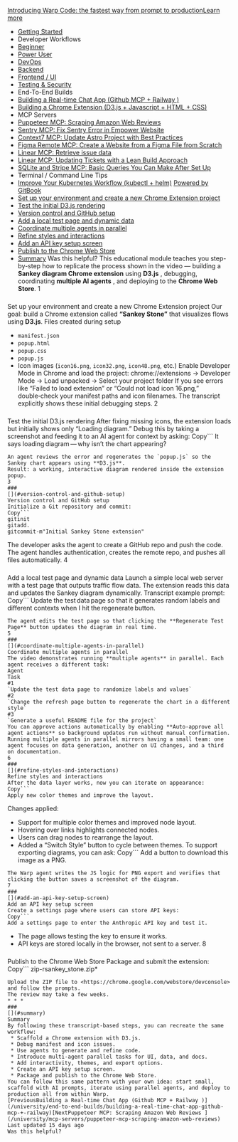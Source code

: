 [Introducing Warp Code: the fastest way from prompt to productionLearn more ](https://www.warp.dev/blog/introducing-warp-code-prompt-to-prod)
 * [Getting Started](/university)
 * Developer Workflows
 * [Beginner](/university/developer-workflows/beginner)
 * [Power User](/university/developer-workflows/power-user)
 * [DevOps](/university/developer-workflows/devops)
 * [Backend](/university/developer-workflows/backend)
 * [Frontend / UI](/university/developer-workflows/frontend-ui)
 * [Testing & Security](/university/developer-workflows/testing-and-security)
 * End-To-End Builds
 * [Building a Real-time Chat App (Github MCP + Railway )](/university/end-to-end-builds/building-a-real-time-chat-app-github-mcp-+-railway)
 * [Building a Chrome Extension (D3.js + Javascript + HTML + CSS)](/university/end-to-end-builds/building-a-chrome-extension-d3.js-+-javascript-+-html-+-css)
 * MCP Servers
 * [Puppeteer MCP: Scraping Amazon Web Reviews ](/university/mcp-servers/puppeteer-mcp-scraping-amazon-web-reviews)
 * [Sentry MCP: Fix Sentry Error in Empower Website](/university/mcp-servers/sentry-mcp-fix-sentry-error-in-empower-website)
 * [Context7 MCP: Update Astro Project with Best Practices](/university/mcp-servers/context7-mcp-update-astro-project-with-best-practices)
 * [Figma Remote MCP: Create a Website from a Figma File from Scratch](/university/mcp-servers/figma-remote-mcp-create-a-website-from-a-figma-file-from-scratch)
 * [Linear MCP: Retrieve issue data](/university/mcp-servers/linear-mcp-retrieve-issue-data)
 * [Linear MCP: Updating Tickets with a Lean Build Approach](/university/mcp-servers/linear-mcp-updating-tickets-with-a-lean-build-approach)
 * [SQLite and Stripe MCP: Basic Queries You Can Make After Set Up](/university/mcp-servers/sqlite-and-stripe-mcp-basic-queries-you-can-make-after-set-up)
 * Terminal / Command Line Tips
 * [Improve Your Kubernetes Workflow (kubectl + helm)](/university/terminal-command-line-tips/improve-your-kubernetes-workflow-kubectl-+-helm)
[Powered by GitBook](https://www.gitbook.com/?utm_source=content&utm_medium=trademark&utm_campaign=c5dAwvMCRiTxUOdDicqy)
 * [Set up your environment and create a new Chrome Extension project](#set-up-your-environment-and-create-a-new-chrome-extension-project)
 * [Test the initial D3.js rendering](#test-the-initial-d3.js-rendering)
 * [Version control and GitHub setup](#version-control-and-github-setup)
 * [Add a local test page and dynamic data](#add-a-local-test-page-and-dynamic-data)
 * [Coordinate multiple agents in parallel](#coordinate-multiple-agents-in-parallel)
 * [Refine styles and interactions](#refine-styles-and-interactions)
 * [Add an API key setup screen](#add-an-api-key-setup-screen)
 * [Publish to the Chrome Web Store](#publish-to-the-chrome-web-store)
 * [Summary](#summary)
Was this helpful?
This educational module teaches you step-by-step how to replicate the process shown in the video — building a **Sankey diagram Chrome extension** using **D3.js** , debugging, coordinating **multiple AI agents** , and deploying to the **Chrome Web Store**.
1
### 
[](#set-up-your-environment-and-create-a-new-chrome-extension-project)
Set up your environment and create a new Chrome Extension project
Our goal: build a Chrome extension called **“Sankey Stone”** that visualizes flows using **D3.js**.
Files created during setup
 * `manifest.json`
 * `popup.html`
 * `popup.css`
 * `popup.js`
 * Icon images (`icon16.png`, `icon32.png`, `icon48.png`, etc.)
Enable Developer Mode in Chrome and load the project:
chrome://extensions → Developer Mode → Load unpacked → Select your project folder
If you see errors like “Failed to load extension” or “Could not load icon 16.png,” double‑check your manifest paths and icon filenames. The transcript explicitly shows these initial debugging steps.
2
### 
[](#test-the-initial-d3.js-rendering)
Test the initial D3.js rendering
After fixing missing icons, the extension loads but initially shows only “Loading diagram.” Debug this by taking a screenshot and feeding it to an AI agent for context by asking:
Copy```
It says loading diagram — why isn’t the chart appearing?
```
An agent reviews the error and regenerates the `popup.js` so the Sankey chart appears using **D3.js**.
Result: a working, interactive diagram rendered inside the extension popup.
3
### 
[](#version-control-and-github-setup)
Version control and GitHub setup
Initialize a Git repository and commit:
Copy```
gitinit
gitadd.
gitcommit-m"Initial Sankey Stone extension"
```
The developer asks the agent to create a GitHub repo and push the code. The agent handles authentication, creates the remote repo, and pushes all files automatically.
4
### 
[](#add-a-local-test-page-and-dynamic-data)
Add a local test page and dynamic data
Launch a simple local web server with a test page that outputs traffic flow data. The extension reads this data and updates the Sankey diagram dynamically.
Transcript example prompt:
Copy```
Update the test data page so that it generates random labels and different contexts when I hit the regenerate button.
```
The agent edits the test page so that clicking the **Regenerate Test Page** button updates the diagram in real time.
5
### 
[](#coordinate-multiple-agents-in-parallel)
Coordinate multiple agents in parallel
The video demonstrates running **multiple agents** in parallel. Each agent receives a different task:
Agent
Task
#1
`Update the test data page to randomize labels and values`
#2
`Change the refresh page button to regenerate the chart in a different style`
#3
`Generate a useful README file for the project`
You can approve actions automatically by enabling **Auto‑approve all agent actions** so background updates run without manual confirmation.
Running multiple agents in parallel mirrors having a small team: one agent focuses on data generation, another on UI changes, and a third on documentation.
6
### 
[](#refine-styles-and-interactions)
Refine styles and interactions
After the data layer works, now you can iterate on appearance:
Copy```
Apply new color themes and improve the layout.
```
Changes applied:
 * Support for multiple color themes and improved node layout.
 * Hovering over links highlights connected nodes.
 * Users can drag nodes to rearrange the layout.
 * Added a “Switch Style” button to cycle between themes.
To support exporting diagrams, you can ask:
Copy```
Add a button to download this image as a PNG.
```
The Warp agent writes the JS logic for PNG export and verifies that clicking the button saves a screenshot of the diagram.
7
### 
[](#add-an-api-key-setup-screen)
Add an API key setup screen
Create a settings page where users can store API keys:
Copy```
Add a settings page to enter the Anthropic API key and test it.
```
 * The page allows testing the key to ensure it works.
 * API keys are stored locally in the browser, not sent to a server.
8
### 
[](#publish-to-the-chrome-web-store)
Publish to the Chrome Web Store
Package and submit the extension:
Copy```
zip-rsankey_stone.zip*
```
Upload the ZIP file to <https://chrome.google.com/webstore/devconsole> and follow the prompts. 
The review may take a few weeks.
* * *
### 
[](#summary)
Summary
By following these transcript‑based steps, you can recreate the same workflow:
 * Scaffold a Chrome extension with D3.js.
 * Debug manifest and icon issues.
 * Use agents to generate and refine code.
 * Introduce multi‑agent parallel tasks for UI, data, and docs.
 * Add interactivity, themes, and export options.
 * Create an API key setup screen.
 * Package and publish to the Chrome Web Store.
You can follow this same pattern with your own idea: start small, scaffold with AI prompts, iterate using parallel agents, and deploy to production all from within Warp.
[PreviousBuilding a Real-time Chat App (Github MCP + Railway )](/university/end-to-end-builds/building-a-real-time-chat-app-github-mcp-+-railway)[NextPuppeteer MCP: Scraping Amazon Web Reviews ](/university/mcp-servers/puppeteer-mcp-scraping-amazon-web-reviews)
Last updated 15 days ago
Was this helpful?